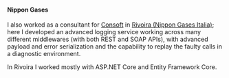 #### Nippon Gases

I also worked as a consultant for [Consoft](https://consoftinformatica.it/) in [Rivoira (Nippon Gases Italia)](https://nippongases.com/it-it/nippon-gases/nippon-gases-italia); here I developed an advanced logging service working across many different middlewares (with both REST and SOAP APIs), with advanced payload and error serialization and the capability to replay the faulty calls in a diagnostic environment.

In Rivoira I worked mostly with ASP.NET Core and Entity Framework Core.
